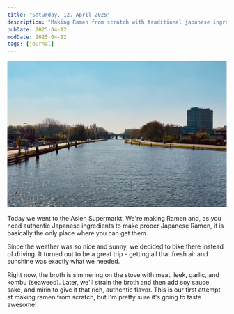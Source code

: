 ```yaml
---
title: "Saturday, 12. April 2025"
description: "Making Ramen from scratch with traditional japanese ingredients."
pubDate: 2025-04-12
modDate: 2025-04-12
tags: [journal]
---
```


![a sunny day in den haag](./2025-04-12-cover.jpg)

Today we went to the Asien Supermarkt.
We're making Ramen and,
as you need authentic Japanese ingredients to make proper Japanese Ramen,
it is basically the only place where you can get them.

Since the weather was so nice and sunny,
we decided to bike there instead of driving.
It turned out to be a great trip -
getting all that fresh air and sunshine was exactly what we needed.

Right now, the broth is simmering on the stove
with meat, leek, garlic, and kombu (seaweed).
Later, we'll strain the broth
and then add soy sauce, sake, and mirin to give it that rich, authentic flavor.
This is our first attempt at making ramen from scratch,
but I'm pretty sure it's going to taste awesome!
